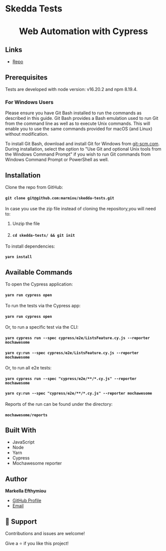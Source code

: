 # Skedda Tests
<h1 align="center">Web Automation with Cypress</h1>

## Links

- [Repo](https://github.com/marmiou/skedda-tests "Automation with Cypress framework")

## Prerequisites

Tests are developed with node version: v16.20.2 and npm 8.19.4.

### For Windows Users
Please ensure you have Git Bash installed to run the commands as described in this guide. Git Bash provides a Bash emulation used to run Git from the command line as well as to execute Unix commands. This will enable you to use the same commands provided for macOS (and Linux) without modification.

To install Git Bash, download and install Git for Windows from [git-scm.com](https://git-scm.com/download/win). During installation, select the option to "Use Git and optional Unix tools from the Windows Command Prompt" if you wish to run Git commands from Windows Command Prompt or PowerShell as well.

## Installation

Clone the repo from GitHub:
#### `git clone git@github.com:marmiou/skedda-tests.git`

In case you use the zip file instead of cloning the repository,you will need to:
1. Unzip the file
2. #### `cd skedda-tests/ && git init`

To install dependencies:
#### `yarn install`

## Available Commands

To open the Cypress application:
#### `yarn run cypress open`

To run the tests via the Cypress app:
#### `yarn run cypress open`

Or, to run a specific test via the CLI:
#### `yarn cypress run --spec cypress/e2e/ListsFeature.cy.js --reporter mochawesome`
#### `yarn cy:run --spec cypress/e2e/ListsFeature.cy.js --reporter mochawesome`

Or, to run all e2e tests:
#### `yarn cypress run --spec "cypress/e2e/**/*.cy.js" --reporter mochawesome`
#### `yarn cy:run --spec "cypress/e2e/**/*.cy.js" --reporter mochawesome`

Reports of the run can be found under the directory:
#### `mochawesome/reports`

## Built With

- JavaScript
- Node
- Yarn
- Cypress
- Mochawesome reporter

## Author

**Markella Efthymiou**
- [GitHub Profile](https://github.com/marmiou/ "Markella Efthymiou")
- [Email](mailto:efthymioumarkella@gmail.com?subject=Hi "Hi!")

## 🤝 Support

Contributions and issues are welcome!

Give a ⭐️ if you like this project!
